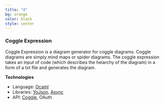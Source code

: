 ```yaml
---
title: "4"
bg: orange
color: black
style: center
---
```

### **Coggle Expression**
Coggle Expression is a diagram generator for coggle diagrams.
Coggle diagrams are simply mind maps or spider diagrams.
The coggle expression takes an input of code (which describes the heiarchy of the diagram) in a form of a txt file and generates the diagram.   

**Technologies**    
* Language: [Ocaml](http://www.ocaml.org/)     
* Libraries: [YoJson](https://github.com/mjambon/yojson), [Async](https://github.com/mirage/ocaml-cohttp)   
* API: [Coggle](http://coggle.it/), OAuth     